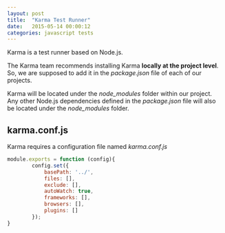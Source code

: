```yaml
---
layout: post
title:  "Karma Test Runner"
date:   2015-05-14 00:00:12
categories: javascript tests
---
```


Karma is a test runner based on Node.js. 

The Karma team recommends installing Karma **locally at the project level**. So, we are supposed to add it in the *package.json* file of each of our projects.

Karma will be located under the *node_modules* folder within our project. Any other Node.js dependencies defined in the *package.json* file will also be located under the *node_modules* folder.

## karma.conf.js

Karma requires a configuration file named *karma.conf.js*

```javascript
module.exports = function (config){
        config.set({
            basePath: '../',
            files: [],
            exclude: [],
            autoWatch: true,
            frameworks: [],
            browsers: [],
            plugins: []
        });
}
```